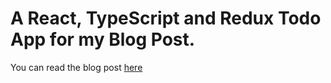 # A React, TypeScript and Redux Todo App for my Blog Post.

You can read the blog post [here](https://abdqaadir.hashnode.dev/getting-started-with-react-typescript-and-redux-cki3bg4250266dts1ds3q7v7p)
